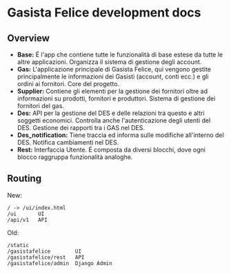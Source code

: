 # Gasista Felice development docs

## Overview

* **Base:** É l'app che contiene tutte le funzionalità di base estese da tutte le altre applicazioni. Organizza il sistema di gestione degli account.
* **Gas:** L'applicazione principale di Gasista Felice, qui vengono gestite principalmente le informazioni dei Gasisti (account, conti ecc.) e gli ordini ai fornitori. Core del progetto.
* **Supplier:** Contiene gli elementi per la gestione dei fornitori oltre ad informazioni su prodotti, fornitori e produttori.  Sistema di gestione dei fornitori del gas.
* **Des:** API per la gestione del DES e delle relazioni tra questo e altri soggetti economici. Controlla anche l'autenticazione degli utenti del DES.  Gestione dei rapporti tra i GAS nel DES.
* **Des_notification:** Tiene traccia ed informa sulle modifiche all'interno del DES.  Notifica cambiamenti nel DES.
* **Rest:** Interfaccia Utente. É composta da diversi blocchi, dove ogni blocco raggruppa funzionalità analoghe.

## Routing

New:

    / -> /ui/index.html
    /ui       UI
    /api/v1   API

Old:

    /static
    /gasistafelice        UI
    /gasistafelice/rest   API
    /gasistafelice/admin  Django Admin
